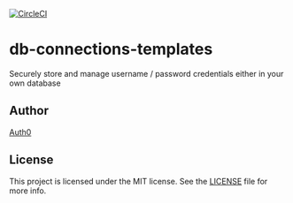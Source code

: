 [![CircleCI](https://circleci.com/gh/auth0/db-connections-templates.svg?style=svg)](https://circleci.com/gh/auth0/db-connections-templates)

# db-connections-templates
Securely store and manage username / password credentials either in your own database

## Author

[Auth0](https://auth0.com)

## License

This project is licensed under the MIT license. See the [LICENSE](LICENSE) file for more info.